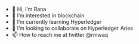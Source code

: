 - 👋 Hi, I’m Rana 
- 👀 I’m interested in blockchain
- 🌱 I’m currently learning Hyperledger
- 💞️ I’m looking to collaborate on Hyperledger Aries
- 📫 How to reach me at twitter @rmwaq

<!---
rmwaqas1/rmwaqas1 is a ✨ special ✨ repository because its `README.md` (this file) appears on your GitHub profile.
You can click the Preview link to take a look at your changes.
--->
